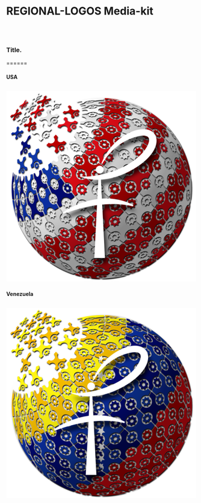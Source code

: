 

# REGIONAL-LOGOS Media-kit 

<br><br>

### Title.
======

#### USA
![alt text](https://github.com/Fermat-ORG/media-kit/blob/master/MediaKit/fermat_org_countries/fermat_org_eeuu_2500x2500.png "USA")
-----

#### Venezuela
![alt text](https://github.com/Fermat-ORG/media-kit/blob/master/MediaKit/fermat_org_countries/Fermat_org_Venezuela_2500x2500.png "Venezuela")
-----
